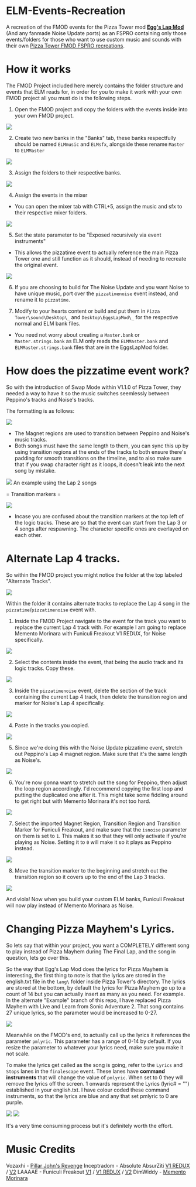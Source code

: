 # ELM-Events-Recreation
A recreation of the FMOD events for the Pizza Tower mod [**Egg's Lap Mod**](https://gamebanana.com/mods/464912) (And any fanmade Noise Update ports) as an FSPRO containing only those events/folders for those who want to use custom music and sounds with their own [Pizza Tower FMOD FSPRO recreations](https://github.com/Raltyro/PT-FSPRO-Recreation).

# How it works
The FMOD Project included here merely contains the folder structure and events that ELM reads for, in order for you to make it work with your own FMOD project all you must do is the following steps.


1. Open the FMOD project and copy the folders with the events inside into your own FMOD project.

![](https://i.postimg.cc/P5LvndG6/1.png)

2. Create two new banks in the "Banks" tab, these banks respectfully should be named `ELMmusic` and `ELMsfx`, alongside these rename `Master` to `ELMMaster`

![](https://i.postimg.cc/Kvp3WRWk/2.png)

3. Assign the folders to their respective banks.

![](https://i.postimg.cc/cJwK6TLw/3.png)

4. Assign the events in the mixer
  - You can open the mixer tab with CTRL+5, assign the music and sfx to their respective mixer folders.
   
![](https://i.postimg.cc/2SPbzgrC/4.png)

5. Set the state parameter to be "Exposed recursively via event instruments"
  - This allows the pizzatime event to actually reference the main Pizza Tower one and still function as it should, instead of needing to recreate the original event.

![](https://i.postimg.cc/pV4pQg5z/state.png)

6. If you are choosing to build for The Noise Update and you want Noise to have unique music, port over the `pizzatimenoise` event instead, and rename it to `pizzatime`.

7. Modify to your hearts content or build and put them in `Pizza Tower\sound\Desktop\_` and `Desktop\EggsLapMod\_` for the respective normal and ELM bank files.
  - You need not worry about creating a `Master.bank` or `Master.strings.bank` as ELM only reads the `ELMMaster.bank` and `ELMMaster.strings.bank` files that are in the EggsLapMod folder.
  
# How does the pizzatime event work?
So with the introduction of Swap Mode within V1.1.0 of Pizza Tower, they needed a way to have it so the music switches seemlessly between Peppino's tracks and Noise's tracks.

The formatting is as follows:

![](https://i.postimg.cc/cCpCsnGX/Magnet.png)

- The Magnet regions are used to transition between Peppino and Noise's music tracks.
- Both songs must have the same length to them, you can sync this up by using transition regions at the ends of the tracks to both ensure there's padding for smooth transitions on the timeline, and to also make sure that if you swap character right as it loops, it doesn't leak into the next song by mistake.

![](https://postimg.cc/fS0MdZtG)
An example using the Lap 2 songs

= Transition markers =

![](https://i.postimg.cc/tgDg1gxt/markers.png)

- Incase you are confused about the transition markers at the top left of the logic tracks.  These are so that the event can start from the Lap 3 or 4 songs after respawning.  The character specific ones are overlayed on each other.

# Alternate Lap 4 tracks.
So within the FMOD project you might notice the folder at the top labeled "Alternate Tracks".

![](https://i.postimg.cc/Mp2HNNwR/folders.png)

Within the folder it contains alternate tracks to replace the Lap 4 song in the `pizzatime`/`pizzatimenoise` event with.

1. Inside the FMOD Project navigate to the event for the track you want to replace the current Lap 4 track with.  For example I am going to replace Memento Morinara with Funiculi Freakout V1 REDUX, for Noise specifically.

![](https://i.postimg.cc/VkGTdQN0/redux.png)

2. Select the contents inside the event, that being the audio track and its logic tracks.  Copy these.

![](https://i.postimg.cc/ZqXMx8pT/selected.png)

3. Inside the `pizzatimenoise` event, delete the section of the track containing the current Lap 4 track, then delete the transition region and marker for Noise's Lap 4 specifically.

![](https://i.postimg.cc/vB6CJqbg/Deletion.gif)

4. Paste in the tracks you copied.

![](https://i.postimg.cc/bN2d687p/pasted.png)

5. Since we're doing this with the Noise Update pizzatime event, stretch out Peppino's Lap 4 magnet region.  Make sure that it's the same length as Noise's.

![](https://i.postimg.cc/NGn57LPd/Stretched-Pep.png)

6. You're now gonna want to stretch out the song for Peppino, then adjust the loop region accordingly.  I'd recommend copying the first loop and putting the duplicated one after it. This might take some fiddling around to get right but with Memento Morinara it's not too hard.

![](https://i.postimg.cc/mrSPQw09/Loop.png)

7. Select the imported Magnet Region, Transition Region and Transition Marker for Funiculi Freakout, and make sure that the `isnoise` parameter on them is set to `1`.  This makes it so that they will only activate if you're playing as Noise. Setting it to `0` will make it so it plays as Peppino instead.

![](https://i.postimg.cc/QCvCXnW2/noise.gif)

8. Move the transition marker to the beginning and stretch out the transition region so it covers up to the end of the Lap 3 tracks.

![](https://i.postimg.cc/k4XBwSmp/stretched-and-moved.png)

And viola! Now when you build your custom ELM banks, Funiculi Freakout will now play instead of Memento Morinara as Noise.

# Changing Pizza Mayhem's Lyrics.
So lets say that within your project, you want a COMPLETELY different song to play instead of Pizza Mayhem during The Final Lap, and the song in question, lets go over this.

So the way that Egg's Lap Mod does the lyrics for Pizza Mayhem is interesting, the first thing to note is that the lyrics are stored in the english.txt file in the `lang\` folder inside Pizza Tower's directory.
The lyrics are stored at the bottom, by default the lyrics for Pizza Mayhem go up to a count of 14 but you can actually insert as many as you need.
For example.  In the alternate "Example" branch of this repo, I have replaced Pizza Mayhem with Live and Learn from Sonic Adventure 2.  That song contains 27 unique lyrics, so the parameter would be increased to 0-27.

![](https://i.postimg.cc/kM2xd00h/live-and-learn.png)

Meanwhile on the FMOD's end, to actually call up the lyrics it references the parameter `pmlyric`.  This parameter has a range of 0-14 by default.
If you resize the parameter to whatever your lyrics need, make sure you make it not scale.

To make the lyrics get called as the song is going, refer to the `Lyrics` and `Stops` lanes in the `finalescape` event.
These lanes have **command instruments** that will change the value of `pmlyric`.  When set to 0 they will remove the lyrics off the screen.  1 onwards represent the Lyrics (lyric# = "") established in your english.txt.
I have colour coded these command instruments, so that the lyrics are blue and any that set pmlyric to 0 are purple.

![](https://i.postimg.cc/MXkZkMCx/pmlyric.png)
![](https://i.postimg.cc/wxnDxWHx/pmlyric-lanes.png)

It's a very time consuming process but it's definitely worth the effort.

# Music Credits
Vozaxhi - [Pillar John's Revenge](https://www.youtube.com/watch?v=MSzReOhnxXg)
Inceptradom - Absolute AbsurZiti [V1 REDUX](https://www.youtube.com/watch?v=_x3RvXH7sdo) / [V2](https://www.youtube.com/watch?v=Tj6sN5GNBPA)
LAAAAE - Funiculi Freakout [V1](https://www.youtube.com/watch?v=cr0Y_DkL05w) / [V1 REDUX](https://www.youtube.com/watch?v=vPA3co_iesA) / [V2](https://www.youtube.com/watch?v=NuDjZB65ViA)
DimWiddy - [Memento Morinara](https://soundcloud.com/dimwiddy/memento-morinara)